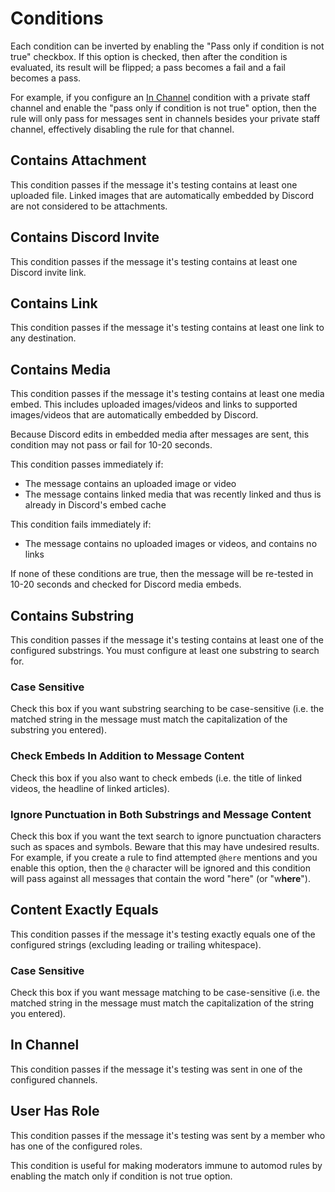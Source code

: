 # Conditions

Each condition can be inverted by enabling the "Pass only if condition is not true" checkbox. If this option is checked,
then after the condition is evaluated, its result will be flipped; a pass becomes a fail and a fail becomes a pass.

For example, if you configure an [In Channel](#in-channel) condition with a private staff channel and enable the
"pass only if condition is not true" option, then the rule will only pass for messages sent in channels besides your
private staff channel, effectively disabling the rule for that channel.

## Contains Attachment

This condition passes if the message it's testing contains at least one uploaded file. Linked images that are
automatically embedded by Discord are not considered to be attachments.

## Contains Discord Invite

This condition passes if the message it's testing contains at least one Discord invite link.

## Contains Link

This condition passes if the message it's testing contains at least one link to any destination.

## Contains Media

This condition passes if the message it's testing contains at least one media embed. This includes uploaded images/videos
and links to supported images/videos that are automatically embedded by Discord.

Because Discord edits in embedded media after messages are sent, this condition may not pass or fail for 10-20 seconds.

This condition passes immediately if:

- The message contains an uploaded image or video
- The message contains linked media that was recently linked and thus is already in Discord's embed cache

This condition fails immediately if:

- The message contains no uploaded images or videos, and contains no links

If none of these conditions are true, then the message will be re-tested in 10-20 seconds and checked for Discord media
embeds.

## Contains Substring

This condition passes if the message it's testing contains at least one of the configured substrings. You must configure
at least one substring to search for.

### Case Sensitive

Check this box if you want substring searching to be case-sensitive (i.e. the matched string in the message must match
the capitalization of the substring you entered).

### Check Embeds In Addition to Message Content

Check this box if you also want to check embeds (i.e. the title of linked videos, the headline of linked articles).

### Ignore Punctuation in Both Substrings and Message Content

Check this box if you want the text search to ignore punctuation characters such as spaces and symbols. Beware that this
may have undesired results. For example, if you create a rule to find attempted `@here` mentions and you enable this
option, then the `@` character will be ignored and this condition will pass against all messages that contain the word
"here" (or "w**here**").

## Content Exactly Equals

This condition passes if the message it's testing exactly equals one of the configured strings (excluding leading or
trailing whitespace).

### Case Sensitive

Check this box if you want message matching to be case-sensitive (i.e. the matched string in the message must match
the capitalization of the string you entered).

## In Channel

This condition passes if the message it's testing was sent in one of the configured channels.

## User Has Role

This condition passes if the message it's testing was sent by a member who has one of the configured roles.

This condition is useful for making moderators immune to automod rules by enabling the match only if condition is not true option.
